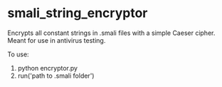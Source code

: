 smali_string_encryptor
======================

Encrypts all constant strings in .smali files with a simple Caeser cipher. Meant for use in antivirus testing.

To use: <br>
1) python encryptor.py <br>
2) run('path to .smali folder')
